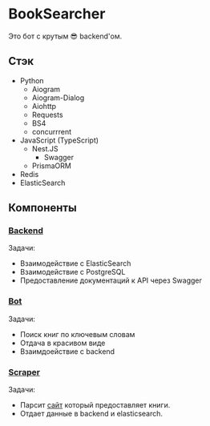 # BookSearcher

Это бот с крутым 😎 backend'ом.

## Стэк

- Python
  - Aiogram
  - Aiogram-Dialog
  - Aiohttp
  - Requests
  - BS4
  - concurrrent
- JavaScript (TypeScript)
  - Nest.JS
    - Swagger
  - PrismaORM
- Redis
- ElasticSearch

## Компоненты

### [Backend](backend/README.md)

Задачи:

- Взаимодействие с ElasticSearch
- Взаимодействие с PostgreSQL
- Предоставление документаций к API через Swagger

### [Bot](bot/README.md)

Задачи:

- Поиск книг по ключевым словам
- Отдача в красивом виде
- Взаимдоействие с backend

### [Scraper](scraper/README.md)

Задачи:

- Парсит [сайт](https://www.rulit.me) который предоставляет книги.
- Отдает данные в backend и elasticsearch.
